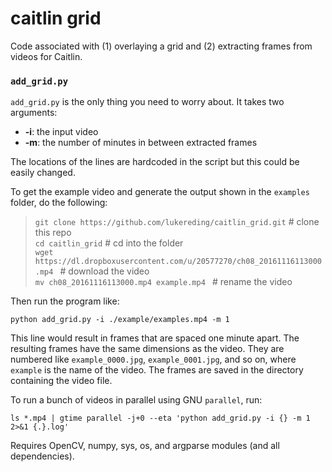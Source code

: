 # caitlin grid

Code associated with (1) overlaying a grid and (2) extracting frames from videos for Caitlin.

### `add_grid.py`

`add_grid.py` is the only thing you need to worry about. It takes two arguments:
  - __-i__: the input video
  - __-m__: the number of minutes in between extracted frames

The locations of the lines are hardcoded in the script but this could be easily changed.

To get the example video and generate the output shown in the `examples` folder, do the following:

> `git clone https://github.com/lukereding/caitlin_grid.git` # clone this repo       
`cd caitlin_grid`    # cd into the folder      
`wget https://dl.dropboxusercontent.com/u/20577270/ch08_20161116113000.mp4 ` # download the video        
`mv ch08_20161116113000.mp4 example.mp4 ` # rename the video     

Then run the program like:

`python add_grid.py -i ./example/examples.mp4 -m 1`

This line would result in frames that are spaced one minute apart. The resulting frames have the same dimensions as the video. They are numbered like `example_0000.jpg`, `example_0001.jpg`, and so on, where `example` is the name of the video. The frames are saved in the directory containing the video file.


To run a bunch of videos in parallel using GNU `parallel`, run:

`ls *.mp4 | gtime parallel -j+0 --eta 'python add_grid.py -i {} -m 1 2>&1 {.}.log'`

Requires OpenCV, numpy, sys, os, and argparse modules (and all dependencies).

